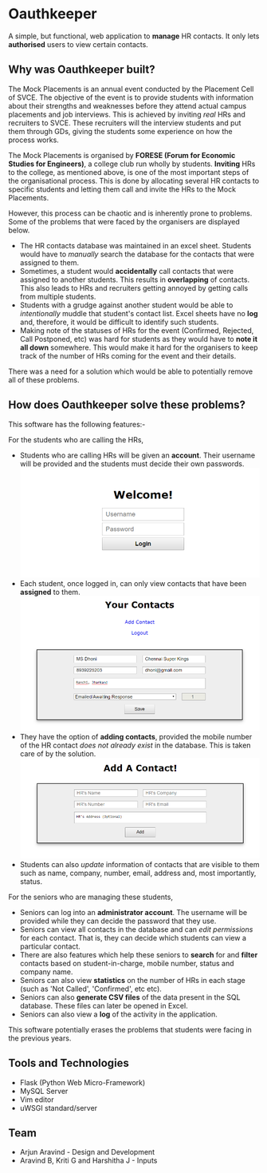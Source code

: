 # Oauthkeeper
A simple, but functional, web application to **manage** HR contacts. It only lets **authorised** users to view certain contacts.

## Why was Oauthkeeper built?

The Mock Placements is an annual event conducted by the Placement Cell of SVCE. The objective of the event is to provide students with information about their strengths and weaknesses before they attend actual campus placements and job interviews. This is achieved by inviting *real* HRs and recruiters to SVCE. These recruiters will the interview students and put them through GDs, giving the students some experience on how the process works.

The Mock Placements is organised by **FORESE (Forum for Economic Studies for Engineers)**, a college club run wholly by students. **Inviting** HRs to the college, as mentioned above, is one of the most important steps of the organisational process. This is done by allocating several HR contacts to specific students and letting them call and invite the HRs to the Mock Placements.

However, this process can be chaotic and is inherently prone to problems. Some of the problems that were faced by the organisers are displayed below.

* The HR contacts database was maintained in an excel sheet. Students would have to *manually* search the database for the contacts that were assigned to them.
* Sometimes, a student would **accidentally** call contacts that were assigned to another students. This results in **overlapping** of contacts. This also leads to HRs and recruiters getting annoyed by getting calls from multiple students.
* Students with a grudge against another student would be able to *intentionally* muddle that student's contact list. Excel sheets have no **log** and, therefore, it would be difficult to identify such students.
* Making note of the statuses of HRs for the event (Confirmed, Rejected, Call Postponed, etc) was hard for students as they would have to **note it all down** somewhere. This would make it hard for the organisers to keep track of the number of HRs coming for the event and their details.

There was a need for a solution which would be able to potentially remove all of these problems.

## How does Oauthkeeper solve these problems?

This software has the following features:-

For the students who are calling the HRs,

* Students who are calling HRs will be given an **account**. Their username will be provided and the students must decide their own passwords.
![alt text](https://raw.githubusercontent.com/ForeseTech/Oauthkeeper/master/static/img/github-screenshots/login.png)
* Each student, once logged in, can only view contacts that have been **assigned** to them.
![alt text](https://raw.githubusercontent.com/ForeseTech/Oauthkeeper/master/static/img/github-screenshots/contacts.png)
* They have the option of **adding contacts**, provided the mobile number of the HR contact *does not already exist* in the database. This is taken care of by the solution.
![alt text](https://raw.githubusercontent.com/ForeseTech/Oauthkeeper/master/static/img/github-screenshots/addcontact.png)
* Students can also *update* information of contacts that are visible to them such as name, company, number, email, address and, most importantly, status.


For the seniors who are managing these students,

* Seniors can log into an **administrator account**. The username will be provided while they can decide the password that they use.
* Seniors can view all contacts in the database and can *edit permissions* for each contact. That is, they can decide which students can view a particular contact.
* There are also features which help these seniors to **search** for and **filter** contacts based on student-in-charge, mobile number, status and company name.
* Seniors can also view **statistics** on the number of HRs in each stage (such as 'Not Called', 'Confirmed', etc etc).
* Seniors can also **generate CSV files** of the data present in the SQL database. These files can later be opened in Excel.
* Seniors can also view a **log** of the activity in the application.

This software potentially erases the problems that students were facing in the previous years.

## Tools and Technologies

* Flask (Python Web Micro-Framework)
* MySQL Server
* Vim editor
* uWSGI standard/server

## Team

* Arjun Aravind - Design and Development
* Aravind B, Kriti G and Harshitha J - Inputs
